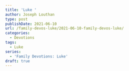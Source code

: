 ```yaml
---
title: 'Luke '
author: Joseph Louthan
type: post
publishDate: 2021-06-10
url: /family-devos-luke/2021-06-10-family-devos-luke/
categories:
  - Devotions
tags:
  - Luke
series:
  - 'Family Devotions: Luke'
draft: true
---
```

